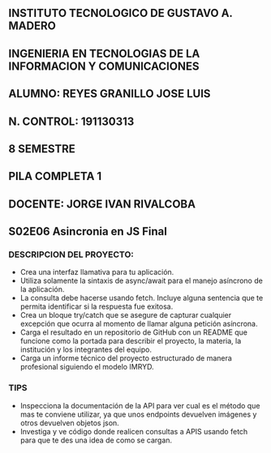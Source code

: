 ## INSTITUTO TECNOLOGICO DE GUSTAVO A. MADERO
## INGENIERIA EN TECNOLOGIAS DE LA INFORMACION Y COMUNICACIONES
## ALUMNO: REYES GRANILLO JOSE LUIS
## N. CONTROL: 191130313
## 8 SEMESTRE
## PILA COMPLETA 1
## DOCENTE: JORGE IVAN RIVALCOBA
## S02E06 Asincronia en JS Final
### DESCRIPCION DEL PROYECTO: 
* Crea una interfaz llamativa para tu aplicación.
* Utiliza solamente la sintaxis de async/await para el manejo asíncrono de la aplicación.
* La consulta debe hacerse usando fetch. Incluye alguna sentencia que te permita identificar si la respuesta fue exitosa.
* Crea un bloque try/catch que se asegure de capturar cualquier excepción que ocurra al momento de llamar alguna petición asíncrona.
* Carga el resultado en un repositorio de GitHub con un README que funcione como la portada para describir el proyecto, la materia, la institución y los integrantes del equipo.
* Carga un informe técnico del proyecto estructurado de manera profesional siguiendo el modelo IMRYD.
### TIPS
* Inspecciona la documentación de la API para ver cual es el método que mas te conviene utilizar, ya que unos endpoints devuelven imágenes y otros devuelven objetos json.
* Investiga y ve código donde realicen consultas a APIS usando fetch para que te des una idea de como se cargan.
